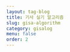 ```yaml
---
layout: tag-blog
title: 기사 실기 알고리즘
slug: gisa-algorithm
category: gisalog
menu: false
order: 2
---
```

